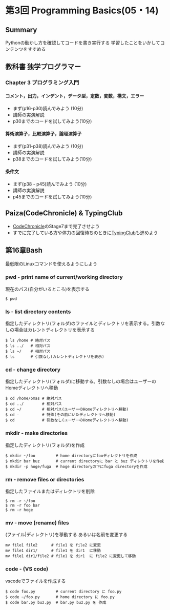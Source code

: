# 第3回 Programming Basics(05・14)

## Summary

Pythonの動かし方を確認してコードを書き実行する
学習したことをいかしてコンテンツをすすめる

## 教科書 独学プログラマー

### Chapter 3 プログラミング入門

#### コメント，出力，インデント，データ型，定数，変数，構文，エラー

- まず(p16-p30)読んでみよう (10分)
- 講師の実演解説
- p30までのコードを試してみよう(10分)

#### 算術演算子，比較演算子，論理演算子

- まず(p31-p38)読んでみよう (10分)
- 講師の実演解説
- p38までのコードを試してみよう(10分)

#### 条件文

- まず(p38 - p45)読んでみよう (10分)
- 講師の実演解説
- p45までのコードを試してみよう(10分)

## Paiza(CodeChronicle) & TypingClub

- [CodeChronicle](https://paiza.jp/codechronicle)のStage7まで完了させよう
- すでに完了している方や体力の回復待ちのときに[TypingClub](https://it-college.typingclub.com/)も進めよう


## 第16章Bash

最低限のLinuxコマンドを使えるようにしよう

### pwd - print name of current/working directory

現在のパス(自分がいるところ)を表示する

```
$ pwd
```

### ls - list directory contents

 指定したディレクトリ(フォルダ)のファイルとディレクトリを表示する。引数なしの場合はカレントディレクトリを表示する
 
```
$ ls /home # 絶対パス
$ ls ../   # 相対パス
$ ls ~/    # 相対パス
$ ls       # 引数なし(カレントディレクトリを表示)

```

### cd - change directory

指定したディレクトリ(フォルダ)に移動する。引数なしの場合はユーザーのHomeディレクトリへ移動

```
$ cd /home/omas # 絶対パス
$ cd ../        # 相対パス
$ cd ~/         # 相対パス(ユーザーのHomeディレクトリへ移動)
$ cd -          # 特殊(その前にいたディレクトリへ移動)
$ cd            # 引数なし(ユーザーのHomeディレクトリへ移動)
```

### mkdir - make directories

指定したディレクトリ(フォルダ)を作成

```
$ mkdir ~/foo         # home directoryにfooディレクトリを作成
$ mkdir bar buz       # current directoryに bar と buz ディレクトリを作成 
$ mkdir -p hoge/fuga  # hoge directoryの下にfuga directoryを作成
```

### rm - remove files or directories

指定したファイルまたはディレクトリを削除

```
$ rm -r ~/foo
$ rm -r foo bar
$ rm -r hoge
```

### mv - move (rename) files

(ファイル|ディレクトリ)を移動する あるいは名前を変更する

```
mv file1 file2      # file1 を file2 に変更
mv file1 dir1/      # file1 を dir1  に移動
mv file1 dir1/file2 # file1 を dir1  に file2 に変更して移動
```

### code - (VS code)

vscodeでファイルを作成する

```
$ code foo.py         # current directory に foo.py
$ code ~/foo.py       # home directory に foo.py
$ code bar.py buz.py  # bar.py buz.py を 作成
```